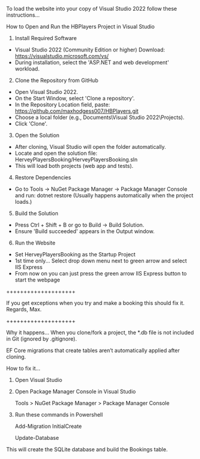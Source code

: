 To load the website into your copy of Visual Studio 2022 follow these instructions...

How to Open and Run the HBPlayers Project in Visual Studio

1. Install Required Software
- Visual Studio 2022 (Community Edition or higher)
     Download: https://visualstudio.microsoft.com/vs/
- During installation, select the 'ASP.NET and web development' workload.

2. Clone the Repository from GitHub
- Open Visual Studio 2022.
- On the Start Window, select 'Clone a repository'.
- In the Repository Location field, paste:
     https://github.com/maxhodgess007/HBPlayers.git
- Choose a local folder (e.g., Documents\Visual Studio 2022\Projects).
- Click 'Clone'.

3. Open the Solution
- After cloning, Visual Studio will open the folder automatically.
- Locate and open the solution file:
     HerveyPlayersBooking/HerveyPlayersBooking.sln
- This will load both projects (web app and tests).

4. Restore Dependencies
- Go to Tools → NuGet Package Manager → Package Manager Console and run:
dotnet restore (Usually happens automatically when the project loads.)

5. Build the Solution
- Press Ctrl + Shift + B or go to Build → Build Solution.
- Ensure 'Build succeeded' appears in the Output window.

6. Run the Website
- Set HerveyPlayersBooking as the Startup Project
- 1st time only... Select drop down menu next to green arrow and select IIS Express
- From now on you can just press the green arrow IIS Express button to start the webpage

++++++++++++++++++++

If you get exceptions when you try and make a booking this should fix it. Regards, Max.

++++++++++++++++++++

Why it happens... When you clone/fork a project, the *.db file is not included in Git (ignored by .gitignore).

EF Core migrations that create tables aren’t automatically applied after cloning.

How to fix it... 

1. Open Visual Studio

2. Open Package Manager Console in Visual Studio

	Tools > NuGet Package Manager > Package Manager Console

2. Run these commands in Powershell

	Add-Migration InitialCreate

	Update-Database

This will create the SQLite database and build the Bookings table.
